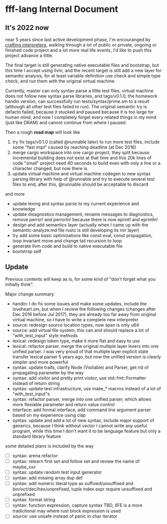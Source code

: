 # fff-lang Internal Document

## It's 2022 now

near 5 years since last active development phase, I'm encouranged by [crafting interpreters](http://www.craftinginterpreters.com/introduction.html),
walking through a lot of public or private, ongoing or finished code project and a lot more real life events, I'd like to push this project advance a little.

The final target is still generating native executable files and bootstrap, but this time I accept using llvm,
and the recent target is still add a new layer for semantic analysis, 
for at least variable definition use check and simple type check, and run them with the original virtual machine.

Currently, master can only syntax parse a little test files, virtual machine does not follow new syntax parse libraries,
and tags/v0.1.0, the homework handin version, can successfully run tests/syntax/prime.sm to a result (although all other test files failed to run).
The original semantic try is defacto failed, because it stucked and paused because it is too large for human mind, and now I completely forget
every related things in my mind (just like DRAM) and cannot continue from where I paused.

Then a rough __road map__ will look like

1. try fix tags/v0.1.0 (called @runnable later) to run more test files, include some "fast impl" caused by reaching deadline (at Dec 2016)
2. merge cargo workspace into one cargo project, they split because incremental building does not exist at that time 
   and this 20k lines of code "small" project need 40 seconds to build even with only a line or a character changed, but now there is.
3. update virtual machine and virtual machine codegen to new syntax parsing library with help of @runnable
   and try to execute several test files to end, after this, @runnable should be acceptable to discard

and more

- update lexing and syntax parse to my current experience and knowledge
- update disagnostics management, rename messages to diagnostics, remove perror! and perrorln! because there is now eprint! and eprintln!
- design and add semantics layer (actually when I came up with the semantic-analyze.md file rustc is still developing its mir layer)
- try add some basic optimizations like const eval, const propagation, loop invariant move and change tail recursion to loop
- generate llvm code and build to native executable file
- bootstrap self

## Update

Previous contents will keep as is, for some kind of "don't forget what you initially think". 

Major change summary

- handin: I do fix some issues and make some updates, include the loveheart.sm, but when I review the following changes (changes 
  after Dec 2016 before Jul 2017), they are already too far away from original virtual machine, so I have to write a complete new interpreter
- source: redesign source location types, now span is only u64 
- source: add virtual file system, this can and should replace a lot of "with_test_input" style methods
- lexical: redesign token type, make it more flat and easy to use
- lexical: refactor parser, merge the original multiple layer lexers into one unified parser. I was very proud of 
  that multiple layer explicit state transfer lexical parser 5 years ago, but now the unified version is clearly simpler and more powerful
- syntax: update traits, clarify Node (Visitable) and Parser, get rid of propagating <F> parameter by the way
- syntax: add visitor and pretty print visitor, use std::fmt::Formatter instead of return string
- syntax: update test infrastructure, use make_* macros instead of a lot of "with_test_input"s
- syntax: refactor parser, merge into one unified parser, which allows more flexiable parameter and return value control
- interface: add formal interface, add command line argument parser based on my experience using clap
- syntax: update and add a lot of new syntax, include major support of generics, because I think without vector<T> I cannot write any useful
  program, while this time I don't want it to be language feature but only a standard library feature

some detailed plans is included by the way

- [ ] syntax: arena refactor
- [ ] syntax: relearn first set and follow set and review the name of maybe_xxx
- [ ] syntax: update random test input generator
- [ ] syntax: add missing array dup def
- [ ] syntax: add numeric literal type as suffixed/unsuffixed and bin/oct/dec/hex/unprefixed, tuple index expr require unsuffixed and unprefixed
- [ ] syntax: format string
- [ ] syntax: function expression, capture syntax TBD, IIFE is a more tradictional may where rust block expression is used
- [ ] source: use unsafe instead of panic in char iterator
